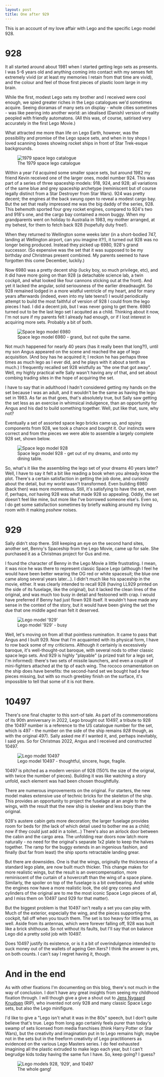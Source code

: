```yaml
---
layout: post
title: One after 929
---
```


This is an account of my love affair with Lego and the specific Lego model 928.

# 928

It all started around about 1981 when I started getting lego sets as presents. I was 5-6 years old and anything coming into contact with my senses felt extremely vivid (or at least my memories I retain from that time are vivid), and the colour and feel of those first pieces of plastic loom large in my brain.

While the first, modest Lego sets my brother and I received were cool enough, we spied greater riches in the Lego catalogues we'd sometimes acquire. Seeing dioramas of many sets on display - whole cities sometimes - was like peering into another world: an idealised (Danish) version of reality peopled with friendly automatons. (All this was, of course, satirised very accurately in the first Lego Movie.)

What attracted me more than life on Lego Earth, however, was the possibility and promise of the Lego space sets, and when in toy shops I loved scanning boxes showing rocket ships in front of Star Trek-esque backgrounds.

<figure>
    <img src="/assets/lego/Classic_Space_1979-560x272.jpg" alt="1979 space lego catalogue" title="1979 space lego catalogue">
    <figcaption>The 1979 space lego catalogue</figcaption>
</figure>

Within a year I'd acquired some smaller space sets, but around 1982 my friend Kevin received one of the larger ones, model number 924. This was part of a series of three spaceship models: 918, 924, and 928; all variations of the same blue and grey spaceship archetype (reminiscent but of course legally distinct from a Star Destroyer from Star Wars). 924 was pretty decent; the engines at the back swung open to reveal a modest cargo bay. But the set that really impressed me was the big daddy of the series, 928. This behemoth sported four grey rocket engines, compared to 924's two and 918's one, and the cargo bay contained a moon buggy. When my grandparents went on holiday to Australia in 1983, my mother arranged, at my behest, for them to fetch back 928 (hopefully duty free!).

When they returned to Wellington some weeks later (in a short-bodied 747, landing at Wellington airport, can you imagine it?!), it turned out 928 was no longer being produced. Instead they picked up 6980, 928's grand successor. (So expensive was the set that it was supposed to be my birthday _and_ Christmas present combined. My parents seemed to have forgotten this come December, luckily.)

Now 6980 was a pretty decent ship (lucky boy, so much privilege, etc), and it did have more going on than 928 (a detachable science lab, a twin cockpit, and what looked like four cannons sticking out at the front). And yet it lacked the angular, solid seriousness of the earlier dreadnaught. So 928 remained lodged in a more wistful ventricle of my heart, and for many years afterwards (indeed, even into my late teens!) I would periodically attempt to build the most faithful of version of 928 I could from the lego pieces I had. I did a decent job, but I was never going to get there. 6980 turned out to be the last lego set I acquited as a child. Thinking about it now, I'm not sure if my parents felt I already had enough, or if I lost interest in acquiring more sets. Probably a bit of both.

<figure>
    <img src="/assets/lego/6980.jpg" alt="Space lego model 6980" title="Space lego model 6980">
    <figcaption>Space lego model 6980 - grand, but not quite the same.</figcaption>
</figure>

Not much happened for nearly 40 years (has it really been that long?!), until my son Angus appeared on the scene and reached the age of lego acquisition. (And boy has he acquired it; I reckon he has perhaps three times as much lego as I ever did, and he plays with it about a tenth as much.) I frequently recalled set 928 wistfully as "the one that got away". Well, my highly practical wife Sally wasn't having any of that, and set about combing trading sites in the hope of acquiring the set.

I have to say that in adulthood I hadn't considered getting my hands on the set because I was an adult, and it wouldn't be the same as having the lego set in 1983. As far as that goes, that's absolutely true, but Sally saw getting the set less as an exercise in whimsical indulgence, than an opportunity for Angus and his dad to build something together. Well, put like that, sure, why not?

Eventually a set of assorted space lego bricks came up, and spying components from 928, we took a chance and bought it. Our instincts were correct and from the pieces we were able to assemble a largely complete 928 set, shown below.

<figure>
    <img src="/assets/lego/928.jpg" alt="Space lego model 928" title="Space lego model 928">
    <figcaption>Space lego model 928 - get out of my dreams, and onto my dining table.</figcaption>
</figure>

So, what's it like the assembling the lego set of your dreams 40 years later? Well, I have to say it felt a bit like reading a book when you already know the plot. There's a certain satisfaction in getting the job done, and curiosity about the detail, but my world wasn't transformed. Even building 6980 (back then) was more momentous. Still, it's satisfying to have the set, even if, perhaps, _not_ having 928 was what made 928 so appealing. Oddly, the set doesn't feel like mine, but more like I've borrowed someone else's. Even so, I do get some satisfaction sometimes by briefly walking around my living room with it making _psshew_ noises.

# 929

Sally didn't stop there. Still keeping an eye on the second hand sites, another set, Benny's Spaceship from the Lego Movie, came up for sale. She purchased it as a Christmas project for Gus and me.

I found the character of Benny in the Lego Movie a little frustrating. I mean, it was nice he was there to represent classic Space Lego (although I feel he would have been better wearing the OG red or white spacesuit; the blue one came along several years later...). I didn't much like his spaceship in the movie, either. It was clearly intended to recall 928 (having LL929 printed on the side of its fuselage, like the original), but it lacked the clean lines of the original, and was much too busy in detail and festooned with crap. I would have preferred if Benny had just flown 928 itself. It wouldn't have made any sense in the context of the story, but it would have been giving the set the due that one middle aged man felt it deserved.

<figure>
    <img src="/assets/lego/929.jpg" alt="Lego model '929'" title="Lego model '929'">
    <figcaption>Lego model '929' - busy</figcaption>
</figure>

Well, let's moving on from all that pointless rumination. It came to pass that Angus and I built 929. Now that I'm acquainted with its physical form, I have to row back some of my criticisms. Although it certainly is excessively baroque, it's well-thought-out baroque, with several nods to other classic space lego sets. And 929 is highly "playable" (a prized trait for a lego set, I'm informed): there's two sets of missile launchers, and even a couple of mini-fighters attached at the tip of each wing. The rococo ornamentation on the ship does have benefits: the second-hand set we bought had a few pieces missing, but with so much greebley finish on the surface, it's impossible to tell that some of it is not there.

# 10497

There's one final chapter to this sort-of tale. As part of its commemorations of its 90th anniversary in 2022, Lego brought out 10497, a tribute to 928 (the 10497 number is a reference to the US catalogue number for the set, which is 497 - the number on the side of the ship remains _928_ though, as with the original 497). Sally asked me if I wanted it, and, perhaps inevitably, I said yes. So for Christmas 2022, Angus and I received and constructed  10497.

<figure>
    <img src="/assets/lego/10497.jpg" alt="Lego model 10497" title="Lego model 10497">
    <figcaption>Lego model 10497 - thoughtful, sincere, huge, fragile.</figcaption>
</figure>

10497 is pitched as a modern version of 928 (150% the size of the orignal, with twice the number of pieces). Building it was like watching a story unfold, each element was had been chosen thoughtfully.

There are numerous improvements on the original. For starters, the new model makes extensive use of technic bricks for the skeleton of the ship. This provides an opportunity to project the fuselage at an angle to the wings, with the result that the new ship is sleeker and less boxy than the original. 

928's austere cabin gets more decoration; the larger fuselage provides room for beds for (the lack of which detail used to bother me as a child; now if they could just add in a toilet...) There's also an airlock door between the cabin and the cargo area. The unfolding rear doors now latch more naturally - no need for the original's separate 1x2 plate to keep the halves together. The ramp for the buggy extends in an ingenious fashion, and finally (but far from least) the ship sports retractable landing grear.

But there are downsides. One is that the wings, originally the thickness of a standard lego plate, are now built much thicker. This change makes for more realistic wings, but the result is an overcompensation, more reminiscent of the curtain of a hovercraft than the wing of a space plane. Similarly, the spoiler on top of the fuselage is a bit overbearing. And while the engines now have a more realistic look, the old grey cones and cylinders of the original are to me the most iconic Space Lego pieces of all, and I miss them on 10497 (and 929 for that matter).

But the biggest problem is that 10497 isn't really a set you can play with. Much of the exterior, especially the wing, and the pieces supporting the cockpit, fall off when you touch them. The set is too heavy for little arms, as well. Aside from its antennas, which were forever falling off, 928 was built like a brick shithouse. So not without its faults, but I'll say that on balance Lego did a pretty solid job with 10497.

 Does 10497 justify its existence, or is it a bit of overindulgence intended to suck money out of the wallets of ageing Gen Xers? I think the answer is yes, on both counts. I can't say I regret having it, though.


# And in the end

As with other fixations I'm documenting on this blog, there's not much in the way of conclusion. I don't have any great insights from seeing my childhood fixation through. I will though give a give a shout out to [Jens Nygaard Knudsen](http://thebrickblogger.com/2020/02/in-memory-of-lego-designer-jens-nygaard-knudsen/) (RIP), who invented not only 928 and many classic Space Lego sets, but also the Lego minifigure.

I'd like to give a "Lego isn't what it was in the 80s" speech, but I don't quite believe that's true. Lego from long ago certainly feels purer than today's swamp of sets licensed from media franchises (think Harry Potter or Star Wars), but the creativity and imagination put in to Lego remains high; maybe not in the sets but in the freeform creativity of Lego practitioners as evidenced on the various Lego Masters series. I do feel exhausted imagining all the plastic extruded to make lego each year, but I can't begrudge kids today having the same fun I have. So, keep going? I guess?

<figure>
    <img src="/assets/lego/all.jpg" alt="Lego models 928, '929', and 10497" title="The whole gang">
    <figcaption>The whole gang!</figcaption>
</figure>
